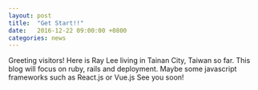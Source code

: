 ```yaml
---
layout: post
title:  "Get Start!!"
date:   2016-12-22 09:00:00 +0800
categories: news
---
```

Greeting visitors! Here is Ray Lee living in Tainan City, Taiwan so far.
This blog will focus on ruby, rails and deployment.
Maybe some javascript frameworks such as React.js or Vue.js
See you soon!
